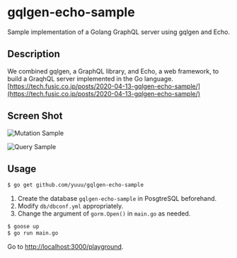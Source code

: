 gqlgen-echo-sample
====

Sample implementation of a Golang GraphQL server using gqlgen and Echo. 

## Description

We combined gqlgen, a GraphQL library, and Echo, a web framework, to build a GraqhQL server implemented in the Go language.
[https://tech.fusic.co.jp/posts/2020-04-13-gqlgen-echo-sample/](https://tech.fusic.co.jp/posts/2020-04-13-gqlgen-echo-sample/)

## Screen Shot

![Mutation Sample](https://user-images.githubusercontent.com/8074640/79082385-816da380-7d60-11ea-8461-b42b72680879.png)

![Query Sample](https://user-images.githubusercontent.com/8074640/79082387-83cffd80-7d60-11ea-9a98-2ed204e5d2ee.png)

## Usage


```bash
$ go get github.com/yuuu/gqlgen-echo-sample
```

1. Create the database `gqlgen-echo-sample` in PosgtreSQL beforehand.
2. Modify `db/dbconf.yml` appropriately.
3. Change the argument of `gorm.Open()` in `main.go` as needed.

```bash
$ goose up
$ go run main.go
```

Go to [http://localhost:3000/playground](http://localhost:3000/playground).
